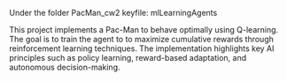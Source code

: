 Under the folder PacMan_cw2 keyfile: mlLearningAgents

This project implements a Pac-Man to behave optimally using Q-learning. 
The goal is to train the agent to to maximize cumulative rewards through reinforcement learning techniques.
The implementation highlights key AI principles such as policy learning, reward-based adaptation, and autonomous decision-making.
